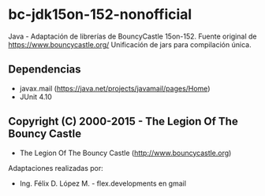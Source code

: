 # bc-jdk15on-152-nonofficial
Java - Adaptación de librerías de BouncyCastle 15on-152. Fuente original de https://www.bouncycastle.org/
Unificación de jars para compilación única.

## Dependencias
 * javax.mail  (https://java.net/projects/javamail/pages/Home)
 * JUnit 4.10

## Copyright (C) 2000-2015 - The Legion Of The Bouncy Castle
 * The Legion Of The Bouncy Castle (http://www.bouncycastle.org)

Adaptaciones realizadas por:
 * Ing. Félix D. López M. - flex.developments en gmail
